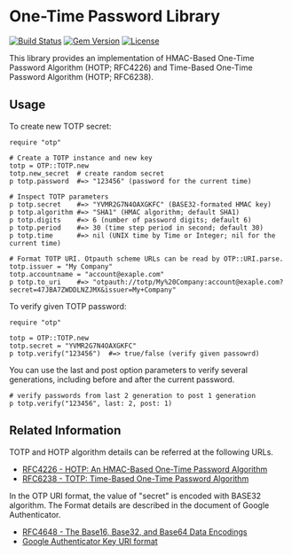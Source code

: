 # One-Time Password Library

[![Build Status](https://secure.travis-ci.org/gotoyuzo/otp.png)](https://travis-ci.org/gotoyuzo/otp)
[![Gem Version](https://badge.fury.io/rb/otp.svg)](https://rubygems.org/gems/otp)
[![License](https://img.shields.io/badge/license-MIT-blue.svg?style=flat)](https://github.com/gotoyuzo/otp/blob/master/LICENSE.txt)

This library provides an implementation of HMAC-Based One-Time Password Algorithm (HOTP; RFC4226) and
Time-Based One-Time Password Algorithm (HOTP; RFC6238).

## Usage

To create new TOTP secret:

    require "otp"

    # Create a TOTP instance and new key
    totp = OTP::TOTP.new
    totp.new_secret  # create random secret
    p totp.password  #=> "123456" (password for the current time)

    # Inspect TOTP parameters
    p totp.secret    #=> "YVMR2G7N4OAXGKFC" (BASE32-formated HMAC key)
    p totp.algorithm #=> "SHA1" (HMAC algorithm; default SHA1)
    p totp.digits    #=> 6 (number of password digits; default 6)
    p totp.period    #=> 30 (time step period in second; default 30)
    p totp.time      #=> nil (UNIX time by Time or Integer; nil for the current time)

    # Format TOTP URI. Otpauth scheme URLs can be read by OTP::URI.parse.
    totp.issuer = "My Company"
    totp.accountname = "account@exaple.com"
    p totp.to_uri    #=> "otpauth://totp/My%20Company:account@exaple.com?secret=47JBA7ZWDDLNZJMX&issuer=My+Company"

To verify given TOTP password:

    require "otp"

    totp = OTP::TOTP.new
    totp.secret = "YVMR2G7N4OAXGKFC"
    p totp.verify("123456")  #=> true/false (verify given passowrd)

You can use the last and post option parameters to verify several generations, including before and after the current password.

    # verify passwords from last 2 generation to post 1 generation
    p totp.verify("123456", last: 2, post: 1)

## Related Information

TOTP and HOTP algorithm details can be referred at the following URLs.

* [RFC4226 - HOTP: An HMAC-Based One-Time Password Algorithm](http://tools.ietf.org/html/rfc4226)
* [RFC6238 - TOTP: Time-Based One-Time Password Algorithm](http://tools.ietf.org/html/rfc6238)

In the OTP URI format, the value of "secret" is encoded with BASE32 algorithm.
The Format details are described in the document of Google Authenticator.

* [RFC4648 - The Base16, Base32, and Base64 Data Encodings](http://tools.ietf.org/html/rfc4648)
* [Google Authenticator Key URI format](https://github.com/google/google-authenticator/wiki/Key-Uri-Format)
